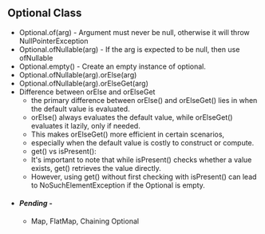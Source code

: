 ## Optional Class

* Optional.of(arg) - Argument must never be null, otherwise it will throw NullPointerException
* Optional.ofNullable(arg) - If the arg is expected to be null, then use ofNullable
* Optional.empty() - Create an empty instance of optional.
* Optional.ofNullable(arg).orElse(arg)
* Optional.ofNullable(arg).orElseGet(arg)
* Difference between orElse and orElseGet
  - the primary difference between orElse() and orElseGet() lies in when the default value is evaluated.
  - orElse() always evaluates the default value, while orElseGet() evaluates it lazily, only if needed.
  - This makes orElseGet() more efficient in certain scenarios, 
  - especially when the default value is costly to construct or compute.
  * get() vs isPresent(): 
  - It's important to note that while isPresent() checks whether a value exists, get() retrieves the value directly. 
  - However, using get() without first checking with isPresent() can lead to NoSuchElementException if the Optional is empty.
* #### _Pending_ - 
  * Map, FlatMap, Chaining Optional